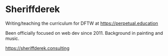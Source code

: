 # Sheriffderek

Writing/teaching the curriculum for DFTW at https://perpetual.education

Been officially focused on web dev since 2011. Background in painting and music.

https://sheriffderek.consulting
